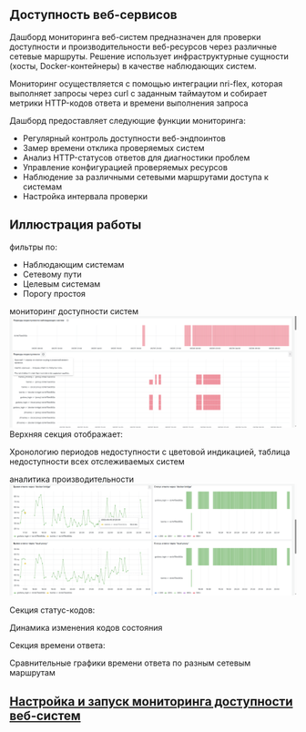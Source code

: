 ## Доступность веб-сервисов

Дашборд мониторинга веб-систем предназначен для проверки доступности и производительности веб-ресурсов через различные сетевые маршруты. Решение использует инфраструктурные сущности (хосты, Docker-контейнеры) в качестве наблюдающих систем.

Мониторинг осуществляется с помощью интеграции nri-flex, которая выполняет запросы через curl с заданным таймаутом и собирает метрики HTTP-кодов ответа и времени выполнения запроса

Дашборд предоставляет следующие функции мониторинга:

- Регулярный контроль доступности веб-эндпоинтов
- Замер времени отклика проверяемых систем
- Анализ HTTP-статусов ответов для диагностики проблем
- Управление конфигурацией проверяемых ресурсов
- Наблюдение за различными сетевыми маршрутами доступа к системам
- Настройка интервала проверки


## Иллюстрация работы

фильтры по:

- Наблюдающим системам
- Сетевому пути
- Целевым системам
- Порогу простоя
  
мониторинг доступности систем
![services](modules/urlcheck/screenshots/service-unavailability.png) 
Верхняя секция отображает:

Хронологию периодов недоступности с цветовой индикацией, таблица недоступности всех отслеживаемых систем

аналитика производительности
![codes](modules/urlcheck/screenshots/service-status-codes.png)

Секция статус-кодов:

Динамика изменения кодов состояния

Секция времени ответа:

Сравнительные графики времени ответа по разным сетевым маршрутам


## [Настройка и запуск мониторинга доступности веб-систем](modules/urlcheck/setup.md)

